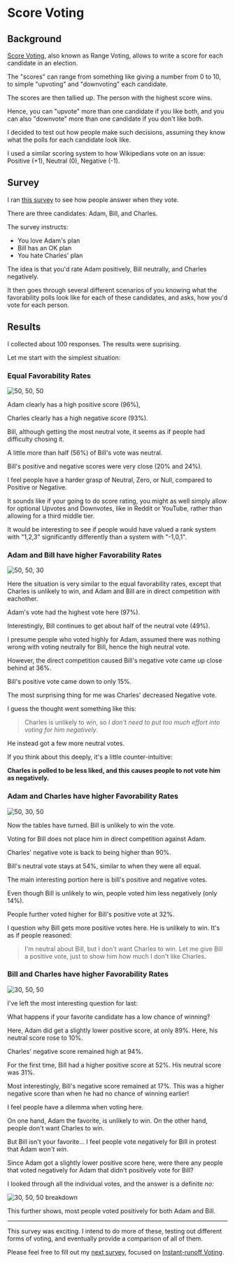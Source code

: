 <link rel="stylesheet" href="/default.css">

# Score Voting

## Background

[Score Voting](https://en.wikipedia.org/wiki/Score_voting), also known as Range Voting, allows to write a score for each candidate in an election.

The "scores" can range from something like giving a number from 0 to 10, to simple "upvoting" and "downvoting" each candidate.

The scores are then tallied up. The person with the highest score wins.

Hence, you can "upvote" more than one candidate if you like both, and you can also "downvote" more than one candidate if you don't like both.

I decided to test out how people make such decisions, assuming they know what the polls for each candidate look like.

I used a similar scoring system to how Wikipedians vote on an issue: Positive (+1), Neutral (0), Negative (-1).

## Survey

I ran [this survey](https://docs.google.com/forms/d/e/1FAIpQLSdEKCGuxMN1-2tGkLDmw4oe-5Q0jHCQ7hDnNcY7vbAkdKKWmQ/viewform) to see how people answer when they vote.

There are three candidates: Adam, Bill, and Charles.

The survey instructs:

* You love Adam's plan
* Bill has an OK plan
* You hate Charles' plan

The idea is that you'd rate Adam positively, Bill neutrally, and Charles negatively.

It then goes through several different scenarios of you knowing what the favorability polls look like for each of these candidates, and asks, how you'd vote for each person.

## Results

I collected about 100 responses. The results were suprising.

Let me start with the simplest situation:

### Equal Favorability Rates

![50, 50, 50](score/equal.png)

Adam clearly has a high positive score (96%),

Charles clearly has a high negative score (93%).

Bill, although getting the most neutral vote, it seems as if people had difficulty chosing it.

A little more than half (56%) of Bill's vote was neutral.

Bill's positive and negative scores were very close (20% and 24%).

I feel people have a harder grasp of Neutral, Zero, or Null, compared to Positive or Negative.

It sounds like if your going to do score rating, you might as well simply allow for optional Upvotes and Downvotes, like in Reddit or YouTube, rather than allowing for a third middle tier.

It would be interesting to see if people would have valued a rank system with "1,2,3" significantly differently than a system with "-1,0,1".

### Adam and Bill have higher Favorability Rates

![50, 50, 30](score/adam_bill.png)

Here the situation is very similar to the equal favorability rates, except that Charles is unlikely to win, and Adam and Bill are in direct competition with eachother.

Adam's vote had the highest vote here (97%).

Interestingly, Bill continues to get about half of the neutral vote (49%).

I presume people who voted highly for Adam, assumed there was nothing wrong with voting neutrally for Bill, hence the high neutral vote.

However, the direct competition caused Bill's negative vote came up close behind at 36%.

Bill's positive vote came down to only 15%.

The most surprising thing for me was Charles' decreased Negative vote.

I guess the thought went something like this:

> Charles is unlikely to win, so *I don't need to put too much effort into voting for him negatively*.

He instead got a few more neutral votes.

If you think about this deeply, it's a little counter-intuitive:

**Charles is polled to be less liked, and this causes people to not vote him as negatively.**

### Adam and Charles have higher Favorability Rates

![50, 30, 50](score/adam_charles.png)

Now the tables have turned. Bill is unlikely to win the vote.

Voting for Bill does not place him in direct competition against Adam.

Charles' negative vote is back to being higher than 90%.

Bill's neutral vote stays at 54%, similar to when they were all equal.

The main interesting portion here is bill's positive and negative votes.

Even though Bill is unlikely to win, people voted him less negatively (only 14%).

People further voted higher for Bill's positive vote at 32%.

I question why Bill gets more positive votes here. He is unlikely to win. It's as if people reasoned:

> I'm neutral about Bill, but I don't want Charles to win. Let me give Bill a positive vote, just to show him how much I don't like Charles.

### Bill and Charles have higher Favorability Rates

![30, 50, 50](score/bill_charles.png)

I've left the most interesting question for last:

What happens if your favorite candidate has a low chance of winning?

Here, Adam did get a slightly lower positive score, at only 89%. Here, his neutral score rose to 10%.

Charles' negative score remained high at 94%.

For the first time, Bill had a higher positive score at 52%. His neutral score was 31%.

Most interestingly, Bill's negative score remained at 17%. This was a higher negative score than when he had no chance of winning earlier!

I feel people have a dilemma when voting here.

On one hand, Adam the favorite, is unlikely to win. On the other hand, people don't want Charles to win.

But Bill isn't your favorite... I feel people vote negatively for Bill in protest that Adam *won't win*.

Since Adam got a slightly lower positive score here, were there any people that voted negatively for Adam that didn't positively vote for Bill?

I looked through all the individual votes, and the answer is a definite *no*:

![30, 50, 50 breakdown](score/breakdown_adam30_bill50.png)

This further shows, most people voted positively for both Adam and Bill.

---

This survey was exciting. I intend to do more of these, testing out different forms of voting, and eventually provide a comparison of all of them.

Please feel free to fill out my [next survey](https://docs.google.com/forms/d/e/1FAIpQLSdo6BFNdP61gRI2N1Cf-k7FhlRUPrnMFpxDJUAI8trjlxv7NA/viewform), focused on [Instant-runoff Voting](https://en.wikipedia.org/wiki/Instant-runoff_voting).

